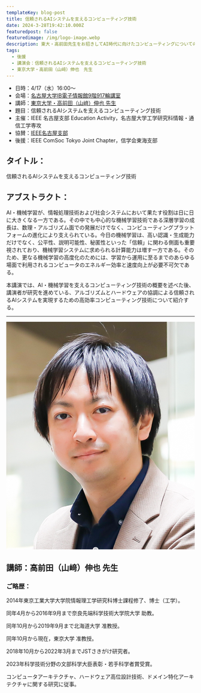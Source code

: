```yaml
---
templateKey: blog-post
title: 信頼されるAIシステムを支えるコンピューティング技術
date: 2024-3-28T19:42:10.000Z
featuredpost: false
featuredimage: /img/logo-image.webp
description: 東大・高前田先生をお招きしてAI時代に向けたコンピューティングについての講演会を開催します。こちらは，IEEE名古屋支部 Education Activity が企画した講演会で，IEEE ComSoc Tokyo Joint Chapter はこの講演会を後援します。どうぞ奮ってご参加下さい。
tags:
  - 後援
  - 講演会：信頼されるAIシステムを支えるコンピューティング技術
  - 東京大学・高前田（山﨑）伸也　先生
---
```


- 日時：4/17（水）16:00〜
- 会場：[名古屋大学](https://www.nagoya-u.ac.jp/contact/directions.html)[IB電子情報館9階917輪講室](https://www.engg.nagoya-u.ac.jp/access/)
- 講師：[東京大学・高前田（山﨑）伸也 先生](https://sites.google.com/site/shinyaty/home-japanese)
- 題目：信頼されるAIシステムを支えるコンピューティング技術
- 主催：IEEE 名古屋支部 Education Activity，名古屋大学工学研究科情報・通信工学専攻
- 協賛：[IEEE名古屋支部](https://ieee-jp.org/section/nagoya/)
- 後援：IEEE ComSoc Tokyo Joint Chapter，信学会東海支部

## タイトル：

信頼されるAIシステムを支えるコンピューティング技術

## アブストラクト：

AI・機械学習が、情報処理技術および社会システムにおいて果たす役割は日に日に大きくなる一方である。その中でも中心的な機械学習技術である深層学習の成長は、数理・アルゴリズム面での発展だけでなく、コンピューティングプラットフォームの進化により支えられている。今日の機械学習は、高い認識・生成能力だけでなく、公平性、説明可能性、秘匿性といった「信頼」に関わる側面も重要視されており、機械学習システムに求められる計算能力は増す一方である。そのため、更なる機械学習の高度化のためには、学習から運用に至るまでのあらゆる場面で利用されるコンピュータのエネルギー効率と速度向上が必要不可欠である。

本講演では、AI・機械学習を支えるコンピューティング技術の概要を述べた後、講演者が研究を進めている、アルゴリズムとハードウェアの協調による信頼されるAIシステムを実現するための高効率コンピューティング技術について紹介する。

---

![高前田（山﨑）伸也 先生](2023-05-Takamaeda.jpg)

## 講師：高前田（山﨑）伸也 先生

### ご略歴：

2014年東京工業大学大学院情報理工学研究科博士課程修了、博士（工学）。

同年4月から2016年9月まで奈良先端科学技術大学院大学 助教。

同年10月から2019年9月まで北海道大学 准教授。

同年10月から現在，東京大学 准教授。

2018年10月から2022年3月までJSTさきがけ研究者。

2023年科学技術分野の文部科学大臣表彰・若手科学者賞受賞。

コンピュータアーキテクチャ、ハードウェア高位設計技術、ドメイン特化アーキテクチャに関する研究に従事。
